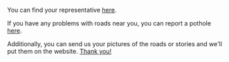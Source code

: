 You can find your representative [here](https://michiganlcv.org/at-the-capitol/find-your-elected-officials/).

If you have any problems with roads near you, you can report a pothole [here](https://www.michigan.gov/mdot/0,4616,7-151-9615_30883_30885-69798--,00.html).

Additionally, you can send us your pictures of the roads or stories and we'll put them on the website. [Thank you!](mailto:michiganroadrepair@gmail.com)